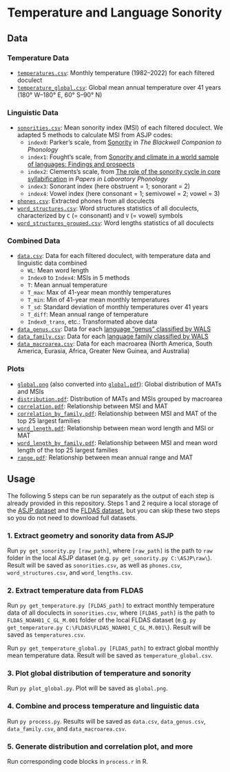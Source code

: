 # Temperature and Language Sonority

## Data

### Temperature Data

- [`temperatures.csv`](temperatures.csv): Monthly temperature (1982–2022) for each filtered doculect
- [`temperature_global.csv`](temperatures_global.csv): Global mean annual temperature over 41 years (180° W–180° E, 60° S–90° N)

### Linguistic Data

- [`sonorities.csv`](sonorities.csv): Mean sonority index (MSI) of each filtered doculect. We adapted 5 methods to calculate MSI from ASJP codes:
  - `index0`: Parker’s scale, from [Sonority](https://doi.org/10.1002/9781444335262.wbctp0049) in *The Blackwell Companion to Phonology*
  - `index1`: Fought’s scale, from [Sonority and climate in a world sample of languages: Findings and prospects](https://doi.org/10.1177/1069397103259439)
  - `index2`: Clements’s scale, from [The role of the sonority cycle in core syllabification](https://doi.org/10.1017/cbo9780511627736.017) in *Papers in Laboratory Phonology*
  - `index3`: Sonorant index (here obstruent = 1; sonorant = 2)
  - `index4`: Vowel index (here consonant = 1; semivowel = 2; vowel = 3)
- [`phones.csv`](phones.csv): Extracted phones from all doculects
- [`word_structures.csv`](word_structures.csv): Word structures statistics of all doculects, characterized by `C` (= consonant) and `V` (= vowel) symbols
- [`word_structures_grouped.csv`](word_structures_grouped.csv): Word lengths statistics of all doculects

### Combined Data

- [`data.csv`](data.csv): Data for each filtered doculect, with temperature data and linguistic data combined
  - `WL`: Mean word length
  - `Index0` to `Index4`: MSIs in 5 methods
  - `T`: Mean annual temperature
  - `T_max`: Max of 41-year mean monthly temperatures
  - `T_min`: Min of 41-year mean monthly temperatures
  - `T_sd`: Standard deviation of monthly temperatures over 41 years
  - `T_diff`: Mean annual range of temperature
  - `Index0_trans`, etc.: Transformated above data
- [`data_genus.csv`](data_genus.csv): Data for each [language “genus” classified by WALS](https://wals.info/languoid/genealogy)
- [`data_family.csv`](data_family.csv): Data for each [language family classified by WALS](https://wals.info/languoid/genealogy)
- [`data_macroarea.csv`](data_macroarea.csv): Data for each macroarea (North America, South America, Eurasia, Africa, Greater New Guinea, and Australia)

### Plots

- [`global.png`](global.png) (also converted into [`global.pdf`](global.pdf)): Global distribution of MATs and MSIs
- [`distribution.pdf`](distribution.pdf): Distribution of MATs and MSIs grouped by macroarea
- [`correlation.pdf`](correlation.pdf): Relationship between MSI and MAT
- [`correlation_by_family.pdf`](correlation_by_family.pdf): Relationship between MSI and MAT of the top 25 largest families
- [`word_length.pdf`](word_length.pdf): Relationship between mean word length and MSI or MAT
- [`word_length_by_family.pdf`](word_length_by_family.pdf): Relationship between MSI and mean word length of the top 25 largest families
- [`range.pdf`](range.pdf): Relationship between mean annual range and MAT

## Usage

The following 5 steps can be run separately as the output of each step is already provided in this repository. Steps 1 and 2 require a local storage of the [ASJP dataset](https://github.com/lexibank/asjp) and the [FLDAS dataset](https://hydro1.gesdisc.eosdis.nasa.gov/data/FLDAS/FLDAS_NOAH01_C_GL_M.001/), but you can skip these two steps so you do not need to download full datasets.

### 1. Extract geometry and sonority data from ASJP

Run `py get_sonority.py [raw_path]`, where `[raw_path]` is the path to `raw` folder in the local ASJP dataset (e.g. `py get_sonority.py C:\ASJP\raw\`). Result will be saved as `sonorities.csv`, as well as `phones.csv`, `word_structures.csv`, and `word_lengths.csv`.

### 2. Extract temperature data from FLDAS

Run `py get_temperature.py [FLDAS_path]` to extract monthly temperature data of all doculects in `sonorities.csv`, where `[FLDAS_path]` is the path to `FLDAS_NOAH01_C_GL_M.001` folder of the local FLDAS dataset (e.g. `py get_temperature.py C:\FLDAS\FLDAS_NOAH01_C_GL_M.001\`). Result will be saved as `temperatures.csv`.

Run `py get_temperature_global.py [FLDAS_path]` to extract global monthly mean temperature data. Result will be saved as `temperature_global.csv`.

### 3. Plot global distribution of temperature and sonority

Run `py plot_global.py`. Plot will be saved as `global.png`.

### 4. Combine and process temperature and linguistic data

Run `py process.py`. Results will be saved as `data.csv`, `data_genus.csv`, `data_family.csv`, and `data_macroarea.csv`.

### 5. Generate distribution and correlation plot, and more

Run corresponding code blocks in `process.r` in R.
